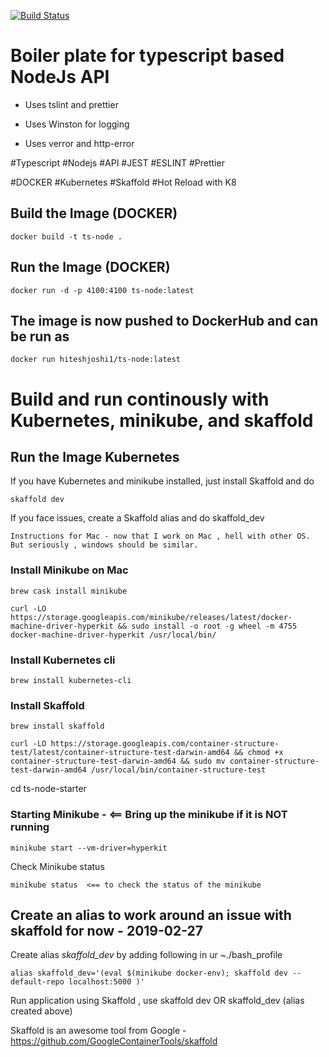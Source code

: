 [![Build Status](https://travis-ci.org/hiteshjoshi1/ts-node-starter.svg?branch=master)](https://travis-ci.org/hiteshjoshi1/ts-node-starter)

# Boiler plate for typescript based NodeJs API

-   Uses tslint and prettier

-   Uses Winston for logging

-   Uses verror and http-error

#Typescript
#Nodejs
#API
#JEST
#ESLINT
#Prettier

#DOCKER
#Kubernetes
#Skaffold
#Hot Reload with K8

## Build the Image (DOCKER)

```
docker build -t ts-node .
```

## Run the Image (DOCKER)

```
docker run -d -p 4100:4100 ts-node:latest
```

## The image is now pushed to DockerHub and can be run as

```
docker run hiteshjoshi1/ts-node:latest
```


# Build and run continously with Kubernetes, minikube, and skaffold

## Run the Image Kubernetes

If you have Kubernetes and minikube installed, just install Skaffold and do
```
skaffold dev
```

If you face issues, create a Skaffold alias and do
skaffold_dev

    Instructions for Mac - now that I work on Mac , hell with other OS. But seriously , windows should be similar.

### Install Minikube on Mac
```
brew cask install minikube
```

```
curl -LO https://storage.googleapis.com/minikube/releases/latest/docker-machine-driver-hyperkit && sudo install -o root -g wheel -m 4755 docker-machine-driver-hyperkit /usr/local/bin/

```

### Install Kubernetes cli
```
brew install kubernetes-cli
```

### Install Skaffold
```
brew install skaffold
```

```
curl -LO https://storage.googleapis.com/container-structure-test/latest/container-structure-test-darwin-amd64 && chmod +x container-structure-test-darwin-amd64 && sudo mv container-structure-test-darwin-amd64 /usr/local/bin/container-structure-test
```


 
 cd ts-node-starter

### Starting Minikube - <== Bring up the minikube if it is NOT running

```
minikube start --vm-driver=hyperkit  
```

Check Minikube status

```
minikube status  <== to check the status of the minikube
```

## Create an alias to work around an issue with skaffold for now - 2019-02-27

Create alias *skaffold_dev* by adding following in ur ~./bash_profile

 ```
 alias skaffold_dev='(eval $(minikube docker-env); skaffold dev --default-repo localhost:5000 )'
 ```

Run application using Skaffold , use
   skaffold dev
    OR
    skaffold_dev (alias created above)

Skaffold is an  awesome tool from Google -
    https://github.com/GoogleContainerTools/skaffold
